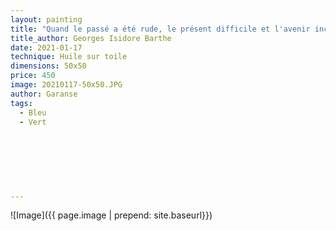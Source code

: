 ```yaml
---
layout: painting
title: "Quand le passé a été rude, le présent difficile et l'avenir incertain, à qui s'adresser ? Où tourner ses regards avec espoir, sinon vers le ciel ?"                      
title_author: Georges Isidore Barthe                                               
date: 2021-01-17 
technique: Huile sur toile 
dimensions: 50x50
price: 450
image: 20210117-50x50.JPG
author: Garanse
tags:
  - Bleu
  - Vert
  
  
  
  
  
  
  
---
```

![Image]({{ page.image | prepend: site.baseurl}})

